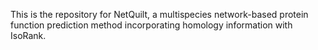 This is the repository for NetQuilt, a multispecies network-based protein function prediction method incorporating homology information with IsoRank.
